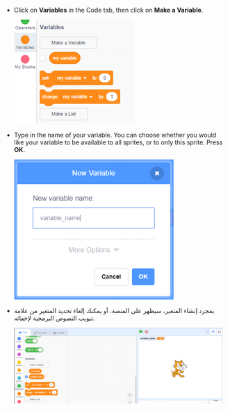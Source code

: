 + Click on **Variables** in the Code tab, then click on **Make a Variable**.
    
    ![قوالب المتغير](images/data-blocks.png)

+ Type in the name of your variable. You can choose whether you would like your variable to be available to all sprites, or to only this sprite. Press **OK**.
    
    ![إنشاء متغير](images/create-variable.png)

+ بمجرد إنشاء المتغير، سيظهر على المنصة، أو يمكنك إلغاء تحديد المتغير من علامة تبويب النصوص البرمجية لإخفائه.
    
    ![Variable on the stage](images/variable-show.png)